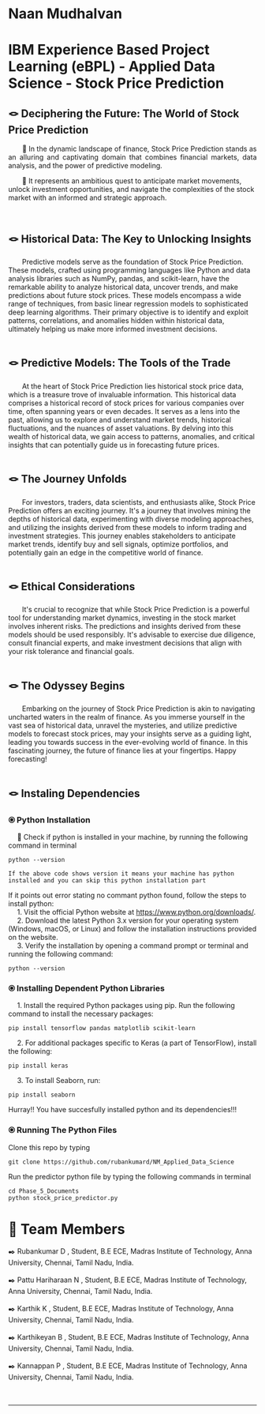 
# Naan Mudhalvan 

# IBM Experience Based Project Learning (eBPL) - Applied Data Science - Stock Price Prediction

## 🪢 Deciphering the Future: The World of Stock Price Prediction  

<p  style="text-align: justify;">
  &emsp;&emsp;🔹 In the dynamic landscape of finance, Stock Price Prediction stands as an alluring and captivating domain that combines financial markets, data analysis, and the power of predictive modeling.</p><p>
  &emsp;&emsp;🔹  It represents an ambitious quest to anticipate market movements, unlock investment opportunities, and navigate the complexities of the stock market with an informed and strategic approach.
</p>
</br>

## 🪢 Historical Data: The Key to Unlocking Insights

<div>
  &emsp;&emsp;Predictive models serve as the foundation of Stock Price Prediction. These models, crafted using programming languages like Python and data analysis libraries such as NumPy, pandas, and scikit-learn, have the remarkable ability to analyze historical data, uncover trends, and make predictions about future stock prices. These models encompass a wide range of techniques, from basic linear regression models to sophisticated deep learning algorithms. Their primary objective is to identify and exploit patterns, correlations, and anomalies hidden within historical data, ultimately helping us make more informed investment decisions.
</div>

</br>

## 🪢 Predictive Models: The Tools of the Trade

<div>
  &emsp;&emsp;At the heart of Stock Price Prediction lies historical stock price data, which is a treasure trove of invaluable information. This historical data comprises a historical record of stock prices for various companies over time, often spanning years or even decades. It serves as a lens into the past, allowing us to explore and understand market trends, historical fluctuations, and the nuances of asset valuations. By delving into this wealth of historical data, we gain access to patterns, anomalies, and critical insights that can potentially guide us in forecasting future prices.
</div>

</br>


## 🪢 The Journey Unfolds

<div>
  &emsp;&emsp;For investors, traders, data scientists, and enthusiasts alike, Stock Price Prediction offers an exciting journey. It's a journey that involves mining the depths of historical data, experimenting with diverse modeling approaches, and utilizing the insights derived from these models to inform trading and investment strategies. This journey enables stakeholders to anticipate market trends, identify buy and sell signals, optimize portfolios, and potentially gain an edge in the competitive world of finance.
</div>

</br>

## 🪢 Ethical Considerations

<div>
  &emsp;&emsp;It's crucial to recognize that while Stock Price Prediction is a powerful tool for understanding market dynamics, investing in the stock market involves inherent risks. The predictions and insights derived from these models should be used responsibly. It's advisable to exercise due diligence, consult financial experts, and make investment decisions that align with your risk tolerance and financial goals.
</div>

</br>

## 🪢 The Odyssey Begins

<div>
  &emsp;&emsp;Embarking on the journey of Stock Price Prediction is akin to navigating uncharted waters in the realm of finance. As you immerse yourself in the vast sea of historical data, unravel the mysteries, and utilize predictive models to forecast stock prices, may your insights serve as a guiding light, leading you towards success in the ever-evolving world of finance. In this fascinating journey, the future of finance lies at your fingertips. Happy forecasting!
</div>

</br>

## 🪢 Instaling Dependencies

### ⦿ Python Installation

&emsp; 🔹 Check if python is installed in your machine, by running the following command in terminal

	python --version

 `If the above code shows version it means your machine has python installed and you can skip this python installation part`
 
 If it points out error stating no commant python found, follow the steps to install python: <br>
&emsp; 1. Visit the official Python website at https://www.python.org/downloads/. <br>
&emsp; 2. Download the latest Python 3.x version for your operating system (Windows, macOS, or Linux) and follow the installation instructions provided on the website. <br>
&emsp; 3. Verify the installation by opening a command prompt or terminal and running the following command: <br>

	python --version



### ⦿ Installing Dependent Python Libraries

&emsp; 1. Install the required Python packages using pip. Run the following command to install the necessary packages: <br>

	pip install tensorflow pandas matplotlib scikit-learn

&emsp; 2. For additional packages specific to Keras (a part of TensorFlow), install the following: <br>

	pip install keras

&emsp; 3. To install Seaborn, run:

	pip install seaborn

Hurray!! You have succesfully installed python and its dependencies!!!

### ⦿ Running The Python Files

Clone this repo by typing

	git clone https://github.com/rubankumard/NM_Applied_Data_Science

 Run the predictor python file by typing the following commands in terminal

 	cd Phase_5_Documents
  	python stock_price_predictor.py


   
 # 📜 Team Members
 
  ✒️ Rubankumar D , Student, B.E ECE, Madras Institute of Technology, Anna University, Chennai, Tamil Nadu, India. </br></br>
  ✒️ Pattu Hariharaan N , Student, B.E ECE, Madras Institute of Technology, Anna University, Chennai, Tamil Nadu, India. </br></br>
  ✒️ Karthik K , Student, B.E ECE, Madras Institute of Technology, Anna University, Chennai, Tamil Nadu, India. </br></br>
  ✒️ Karthikeyan B , Student, B.E ECE, Madras Institute of Technology, Anna University, Chennai, Tamil Nadu, India. </br></br>
  ✒️ Kannappan P , Student, B.E ECE, Madras Institute of Technology, Anna University, Chennai, Tamil Nadu, India. </br></br>
  </br>

 

---
